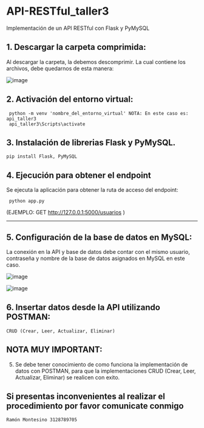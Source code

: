# API-RESTful_taller3
Implementación de un API RESTful con Flask y PyMySQL

## 1. Descargar la carpeta comprimida:
   Al descargar la carpeta, la debemos descomprimir. La cual contiene los archivos, debe quedarnos de esta manera:
   
   ![image](https://github.com/user-attachments/assets/9568b931-a2e4-4fd5-bd0f-b63aa59cf70b)

## 2. Activación  del entorno virtual:
   ```
    python -m venv 'nombre_del_entorno_virtual' NOTA: En este caso es: api_taller3
    api_taller3\Scripts\activate
   ```
## 3. Instalación de librerias Flask y PyMySQL.
   ```
   pip install Flask, PyMySQL
   ```

## 4. Ejecución para obtener el endpoint
   Se ejecuta la aplicación para obtener la ruta de acceso del endpoint:
   ```
    python app.py
   ```
   (EJEMPLO: GET http://127.0.0.1:5000/usuarios )

---

## 5. Configuración de la base de datos en MySQL:
   La conexión en la API y base de datos debe contar con el mismo usuario, contraseña y nombre de la base de datos asignados en MySQL
   en este caso.
   
![image](https://github.com/user-attachments/assets/c6601739-bf38-415b-82f3-715410076890)

![image](https://github.com/user-attachments/assets/065a7f3f-c8a8-4bf7-b40b-27c0ecb8d0d4)

## 6. Insertar datos desde la API utilizando POSTMAN:
   ```
  CRUD (Crear, Leer, Actualizar, Eliminar)
  ```

## NOTA MUY IMPORTANT:
5. Se debe tener conocimiento de como funciona la implementación de datos con POSTMAN, para que la implementaciones CRUD (Crear, Leer, Actualizar, Eliminar) se realicen con exito.

## Si presentas inconvenientes al realizar el procedimiento por favor comunicate conmigo
  ```
  Ramón Montesino 3128789705
  ```






   
  
